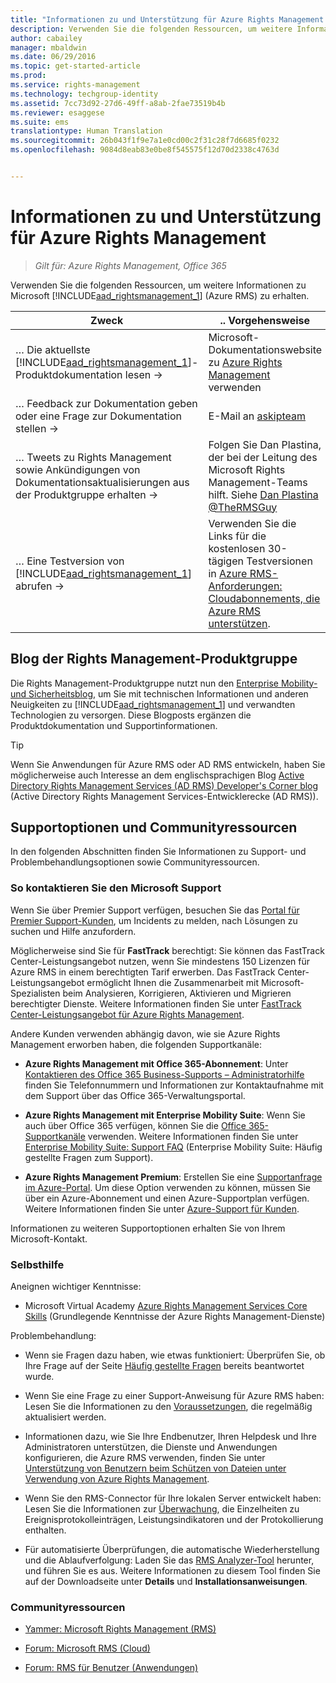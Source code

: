 ```yaml
---
title: "Informationen zu und Unterstützung für Azure Rights Management | Azure RMS"
description: Verwenden Sie die folgenden Ressourcen, um weitere Informationen zu Microsoft Azure RMS zu erhalten.
author: cabailey
manager: mbaldwin
ms.date: 06/29/2016
ms.topic: get-started-article
ms.prod: 
ms.service: rights-management
ms.technology: techgroup-identity
ms.assetid: 7cc73d92-27d6-49ff-a8ab-2fae73519b4b
ms.reviewer: esaggese
ms.suite: ems
translationtype: Human Translation
ms.sourcegitcommit: 26b043f1f9e7a1e0cd00c2f31c28f7d6685f0232
ms.openlocfilehash: 9084d8eab83e0be8f545575f12d70d2338c4763d


---
```


# Informationen zu und Unterstützung für Azure Rights Management

>*Gilt für: Azure Rights Management, Office 365*

Verwenden Sie die folgenden Ressourcen, um weitere Informationen zu Microsoft [!INCLUDE[aad_rightsmanagement_1](../includes/aad_rightsmanagement_1_md.md)] (Azure RMS) zu erhalten.

|Zweck|.. Vorgehensweise|
|----------------|---------------|
|… Die aktuellste [!INCLUDE[aad_rightsmanagement_1](../includes/aad_rightsmanagement_1_md.md)]-Produktdokumentation lesen →|Microsoft-Dokumentationswebsite zu [Azure Rights Management](../understand-explore/azure-rights-management.md) verwenden|
|… Feedback zur Dokumentation geben oder eine Frage zur Dokumentation stellen →|E-Mail an [askipteam](mailto:%20askipteam@microsoft.com?subject=Documentation%20feedback)|
|… Tweets zu Rights Management sowie Ankündigungen von Dokumentationsaktualisierungen aus der Produktgruppe erhalten →|Folgen Sie Dan Plastina, der bei der Leitung des Microsoft Rights Management-Teams hilft. Siehe [Dan Plastina @TheRMSGuy](https://twitter.com/TheRMSGuy)|
|… Eine Testversion von [!INCLUDE[aad_rightsmanagement_1](../includes/aad_rightsmanagement_1_md.md)] abrufen →|Verwenden Sie die Links für die kostenlosen 30-tägigen Testversionen in [Azure RMS-Anforderungen: Cloudabonnements, die Azure RMS unterstützen](requirements-subscriptions.md).|


## Blog der Rights Management-Produktgruppe
Die Rights Management-Produktgruppe nutzt nun den [Enterprise Mobility- und Sicherheitsblog](https://blogs.technet.microsoft.com/enterprisemobility/?product=azure-rights-management-services), um Sie mit technischen Informationen und anderen Neuigkeiten zu [!INCLUDE[aad_rightsmanagement_1](../includes/aad_rightsmanagement_1_md.md)] und verwandten Technologien zu versorgen. Diese Blogposts ergänzen die Produktdokumentation und Supportinformationen.

> [!TIP]
> Wenn Sie Anwendungen für Azure RMS oder AD RMS entwickeln, haben Sie möglicherweise auch Interesse an dem englischsprachigen Blog [Active Directory Rights Management Services (AD RMS) Developer's Corner blog](https://blogs.msdn.microsoft.com/rms/) (Active Directory Rights Management Services-Entwicklerecke (AD RMS)).

## Supportoptionen und Communityressourcen
In den folgenden Abschnitten finden Sie Informationen zu Support- und Problembehandlungsoptionen sowie Communityressourcen.

### So kontaktieren Sie den Microsoft Support

Wenn Sie über Premier Support verfügen, besuchen Sie das [Portal für Premier Support-Kunden](https://premier.microsoft.com/), um Incidents zu melden, nach Lösungen zu suchen und Hilfe anzufordern.

Möglicherweise sind Sie für **FastTrack** berechtigt: Sie können das FastTrack Center-Leistungsangebot nutzen, wenn Sie mindestens 150 Lizenzen für Azure RMS in einem berechtigten Tarif erwerben. Das FastTrack Center-Leistungsangebot ermöglicht Ihnen die Zusammenarbeit mit Microsoft-Spezialisten beim Analysieren, Korrigieren, Aktivieren und Migrieren berechtigter Dienste. Weitere Informationen finden Sie unter [FastTrack Center-Leistungsangebot für Azure Rights Management](https://technet.microsoft.com/library/mt607025.aspx).

Andere Kunden verwenden abhängig davon, wie sie Azure Rights Management erworben haben, die folgenden Supportkanäle:

- **Azure Rights Management mit Office 365-Abonnement**: Unter [Kontaktieren des Office 365 Business-Supports – Administratorhilfe](https://support.office.com/article/Contact-Office-365-for-business-support-Admin-Help-32a17ca7-6fa0-4870-8a8d-e25ba4ccfd4b) finden Sie Telefonnummern und Informationen zur Kontaktaufnahme mit dem Support über das Office 365-Verwaltungsportal. 

- **Azure Rights Management mit Enterprise Mobility Suite**: Wenn Sie auch über Office 365 verfügen, können Sie die [Office 365-Supportkanäle](https://support.office.com/article/Contact-Office-365-for-business-support-Admin-Help-32a17ca7-6fa0-4870-8a8d-e25ba4ccfd4b) verwenden.  Weitere Informationen finden Sie unter [Enterprise Mobility Suite: Support FAQ](https://technet.microsoft.com/dn932057.aspx) (Enterprise Mobility Suite: Häufig gestellte Fragen zum Support).

- **Azure Rights Management Premium**: Erstellen Sie eine [Supportanfrage im Azure-Portal](https://portal.azure.com/#blade/Microsoft_Azure_Support/HelpAndSupportBlade). Um diese Option verwenden zu können, müssen Sie über ein Azure-Abonnement und einen Azure-Supportplan verfügen. Weitere Informationen finden Sie unter [Azure-Support für Kunden](https://azure.microsoft.com/support/plans/). 

Informationen zu weiteren Supportoptionen erhalten Sie von Ihrem Microsoft-Kontakt. 

### Selbsthilfe

Aneignen wichtiger Kenntnisse:

- Microsoft Virtual Academy [Azure Rights Management Services Core Skills](https://mva.microsoft.com/en-us/training-courses/azure-rights-management-services-core-skills-10500?l=QLoxMwuCB_1805094681) (Grundlegende Kenntnisse der Azure Rights Management-Dienste)

Problembehandlung:

- Wenn sie Fragen dazu haben, wie etwas funktioniert: Überprüfen Sie, ob Ihre Frage auf der Seite [Häufig gestellte Fragen](faqs.md) bereits beantwortet wurde.

- Wenn Sie eine Frage zu einer Support-Anweisung für Azure RMS haben: Lesen Sie die Informationen zu den [Voraussetzungen](requirements-azure-rms.md), die regelmäßig aktualisiert werden.

- Informationen dazu, wie Sie Ihre Endbenutzer, Ihren Helpdesk und Ihre Administratoren unterstützen, die Dienste und Anwendungen konfigurieren, die Azure RMS verwenden, finden Sie unter [Unterstützung von Benutzern beim Schützen von Dateien unter Verwendung von Azure Rights Management](../deploy-use/help-users.md).

- Wenn Sie den RMS-Connector für Ihre lokalen Server entwickelt haben: Lesen Sie die Informationen zur [Überwachung](../deploy-use/monitor-rms-connector.md), die Einzelheiten zu Ereignisprotokolleinträgen, Leistungsindikatoren und der Protokollierung enthalten.

- Für automatisierte Überprüfungen, die automatische Wiederherstellung und die Ablaufverfolgung: Laden Sie das [RMS Analyzer-Tool](http://www.microsoft.com/en-us/download/details.aspx?id=46437) herunter, und führen Sie es aus. Weitere Informationen zu diesem Tool finden Sie auf der Downloadseite unter **Details** und **Installationsanweisungen**. 

### Communityressourcen

-   [Yammer: Microsoft Rights Management (RMS)](http://www.yammer.com/AskIPTeam)

-   [Forum: Microsoft RMS (Cloud)](https://social.technet.microsoft.com/Forums/en-US/home?forum=rmscloud)

-   [Forum: RMS für Benutzer (Anwendungen)](https://social.technet.microsoft.com/Forums/en-US/home?forum=rmsapps)




<!--HONumber=Aug16_HO4-->


